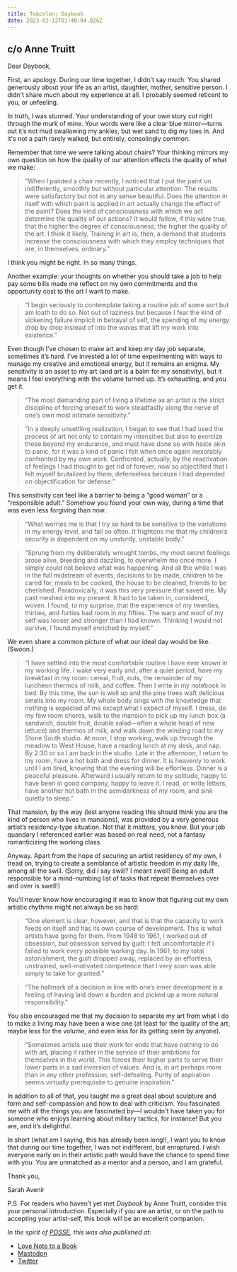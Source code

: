 ```yaml
---
title: To&colon; Daybook
date: 2023-02-12T01:40:04.026Z
---
```


## c/o Anne Truitt

<p>Dear Daybook,</p><p>First, an apology. During our time together, I didn't say much. You shared generously about your life as an artist, daughter, mother, sensitive person. I didn't share much about my experience at all. I probably seemed reticent to you, or unfeeling.</p><p>In truth, I was stunned. Your understanding of your own story cut right through the murk of mine. Your words were like a clear blue mirror—turns out it’s not mud swallowing my ankles, but wet sand to dig my toes in. And it's not a path rarely walked, but entirely, consolingly common.</p><p>Remember that time we were talking about chairs? Your thinking mirrors my own question on how the quality of our attention effects the quality of what we make:</p><blockquote><p>“When I painted a chair recently, I noticed that I put the paint on indifferently, smoothly but without particular attention. The results were satisfactory but not in any sense beautiful. Does the attention in itself with which paint is applied in art actually change the effect of the paint? Does the kind of consciousness with which we act determine the quality of our actions? It would follow, if this were true, that the higher the degree of consciousness, the higher the quality of the art. I think it likely. Training in art is, then, a demand that students increase the consciousness with which they employ techniques that are, in themselves, ordinary.”</p></blockquote><p>I think you might be right. In so many things.</p><p>Another example: your thoughts on whether you should take a job to help pay some bills made me reflect on my own commitments and the opportunity cost to the art I want to make.</p><blockquote><p>“I begin seriously to contemplate taking a routine job of some sort but am loath to do so. Not out of laziness but because I fear the kind of sickening failure implicit in betrayal of self, the spending of my energy drop by drop instead of into the waves that lift my work into existence.”</p></blockquote><p>Even though I’ve chosen to make art and keep my day job separate, sometimes it’s hard. I’ve invested a lot of time experimenting with ways to manage my creative and emotional energy, but it remains an enigma. My sensitivity is an asset to my art (and art is a balm for my sensitivity), but it means I feel everything with the volume turned up. It’s exhausting, and you get it.</p><blockquote><p>“The most demanding part of living a lifetime as an artist is the strict discipline of forcing oneself to work steadfastly along the nerve of one’s own most intimate sensitivity.”</p></blockquote><blockquote><p>“In a deeply unsettling realization, I began to see that I had used the process of art not only to contain my intensities but also to exorcize those beyond my endurance, and must have done so with haste akin to panic, for it was a kind of panic I felt when once again inexorably confronted by my own work. Confronted, actually, by the reactivation of feelings I had thought to get rid of forever, now so objectified that I felt myself brutalized by them, defenseless because I had depended on objectification for defense.”</p></blockquote><p>This sensitivity can feel like a barrier to being a “good woman” or a “responsible adult.” Somehow you found your own way, during a time that was even less forgiving than now.</p><blockquote><p>“What worries me is that I try so hard to be sensitive to the variations in my energy level, and fail so often. It frightens me that my children’s security is dependent on my unsturdy, unstable body.”</p></blockquote><p></p><blockquote><p>“Sprung from my deliberately wrought tombs, my most secret feelings arose alive, bleeding and dazzling, to overwhelm me once more. I simply could not believe what was happening. And all the while I was in the full midstream of events, decisions to be made, children to be cared for, meals to be cooked, the house to be cleaned, friends to be cherished. Paradoxically, it was this very pressure that saved me. My past meshed into my present. It had to be taken in, considered, woven. I found, to my surprise, that the experience of my twenties, thirties, and forties had room in my fifties. The warp and woof of my self was looser and stronger than I had known. Thinking I would not survive, I found myself enriched by myself.”</p></blockquote><p>We even share a common picture of what our ideal day would be like. (Swoon.)</p><blockquote><p>“I have settled into the most comfortable routine I have ever known in my working life. I wake very early and, after a quiet period, have my breakfast in my room: cereal, fruit, nuts, the remainder of my luncheon thermos of milk, and coffee. Then I write in my notebook in bed. By this time, the sun is well up and the pine trees waft delicious smells into my room. My whole body sings with the knowledge that nothing is expected of me except what I expect of myself. I dress, do my few room chores, walk to the mansion to pick up my lunch box (a sandwich, double fruit, double salad—often a whole head of new lettuce) and thermos of milk, and walk down the winding road to my Stone South studio. At noon, I stop working, walk up through the meadow to West House, have a reading lunch at my desk, and nap. By 2:30 or so I am back in the studio. Late in the afternoon, I return to my room, have a hot bath and dress for dinner. It is heavenly to work until I am tired, knowing that the evening will be effortless. Dinner is a peaceful pleasure. Afterward I usually return to my solitude, happy to have been in good company, happy to leave it. I read, or write letters, have another hot bath in the semidarkness of my room, and sink quietly to sleep.”</p></blockquote><p>That mansion, by the way (lest anyone reading this should think you are the kind of person who lives in mansions), was provided by a very generous artist’s residency-type situation. Not that it matters, you know. But your job quandary I referenced earlier was based on real need, not a fantasy romanticizing the working class.</p><p>Anyway. Apart from the hope of securing an artist residency of my own, I tread on, trying to create a semblance of artistic freedom in my daily life, among all the swill. (Sorry, did I say swill? I meant swell! Being an adult responsible for a mind-numbing list of tasks that repeat themselves over and over is swell!)</p><p>You’ll never know how encouraging it was to know that figuring out my own artistic rhythms might not always be so hard:</p><blockquote><p>“One element is clear, however, and that is that the capacity to work feeds on itself and has its own course of development. This is what artists have going for them. From 1948 to 1961, I worked out of obsession, but obsession served by guilt: I felt uncomfortable if I failed to work every possible working day. In 1961, to my total astonishment, the guilt dropped away, replaced by an effortless, unstrained, well-motivated competence that I very soon was able simply to take for granted.”</p></blockquote><p></p><blockquote><p>“The hallmark of a decision in line with one’s inner development is a feeling of having laid down a burden and picked up a more natural responsibility.”</p></blockquote><p>You also encouraged me that my decision to separate my art from what I do to make a living may have been a wise one (at least for the quality of the art, maybe less for the volume, and even less for its getting seen by anyone).</p><blockquote><p>“Sometimes artists use their work for ends that have nothing to do with art, placing it rather in the service of their ambitions for themselves in the world. This forces their higher parts to serve their lower parts in a sad inversion of values. And is, in art perhaps more than in any other profession, self-defeating. Purity of aspiration seems virtually prerequisite to genuine inspiration.”</p></blockquote><p>In addition to all of that, you taught me a great deal about sculpture and form and self-compassion and how to deal with criticism. You fascinated me with all the things you are fascinated by—I wouldn't have taken you for someone who enjoys learning about military tactics, for instance! But you are, and it’s delightful.</p><p>In short (what am I saying, this has already been long!), I want you to know that during our time together, I was not indifferent, but enraptured. I wish everyone early on in their artistic path would have the chance to spend time with you. You are unmatched as a mentor and a person, and I am grateful.</p><p>Thank you,</p><p>Sarah Avenir</p><p>P.S. For readers who haven’t yet met <em>Daybook</em> by Anne Truitt, consider this your personal introduction. Especially if you are an artist, or on the path to accepting your artist-self, this book will be an excellent companion.</p>

*In the spirit of [POSSE](https://indieweb.org/POSSE), this was also published at:*

* [Love Note to a Book](https://lovenotetoabook.substack.com/p/daybook)
* [Mastodon](https://tw.town/@sarahavenir/109853683313870108)
* [Twitter](https://twitter.com/sarahavenir/status/1624870295445323777)